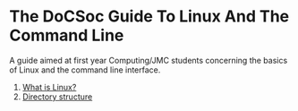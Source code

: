 # The DoCSoc Guide To Linux And The Command Line

A guide aimed at first year Computing/JMC students concerning the basics of Linux and the command line interface.


1. [What is Linux?](what-is-linux.md)
2. [Directory structure](directory-structure.md)
